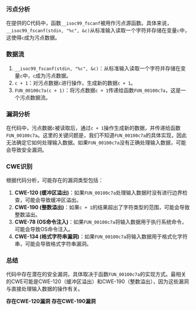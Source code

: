 ### 污点分析

在提供的C代码中，函数`__isoc99_fscanf`被用作污点源函数。具体来说，`__isoc99_fscanf(stdin, "%c", &c)`从标准输入读取一个字符并存储在变量`c`中，这使得`c`成为污点数据。

### 数据流

1. `__isoc99_fscanf(stdin, "%c", &c)`：从标准输入读取一个字符并存储在变量`c`中，`c`成为污点数据。
2. `c + 1`：对污点数据`c`进行操作，生成新的数据`c + 1`。
3. `FUN_00100c7a(c + 1)`：将污点数据`c + 1`传递给函数`FUN_00100c7a`，这是一个污点数据流。

### 漏洞分析

在代码中，污点数据`c`被读取后，通过`c + 1`操作生成新的数据，并传递给函数`FUN_00100c7a`。这里的关键问题是，我们不知道`FUN_00100c7a`的具体实现，因此无法确定它如何处理输入数据。如果`FUN_00100c7a`没有正确处理输入数据，可能会导致安全漏洞。

### CWE识别

根据代码分析，可能存在的漏洞类型包括：

1. **CWE-120 (缓冲区溢出)**：如果`FUN_00100c7a`处理输入数据时没有进行边界检查，可能会导致缓冲区溢出。
2. **CWE-190 (整数溢出)**：如果`c + 1`的结果超出了字符类型的范围，可能会导致整数溢出。
3. **CWE-78 (OS命令注入)**：如果`FUN_00100c7a`将输入数据用于执行系统命令，可能会导致OS命令注入。
4. **CWE-134 (格式字符串漏洞)**：如果`FUN_00100c7a`将输入数据用于格式化字符串，可能会导致格式字符串漏洞。

### 总结

代码中存在潜在的安全漏洞，具体取决于函数`FUN_00100c7a`的实现方式。最相关的CWE可能是CWE-120（缓冲区溢出）和CWE-190（整数溢出），因为这些漏洞与直接处理输入数据的操作有关。

**存在CWE-120漏洞**
**存在CWE-190漏洞**